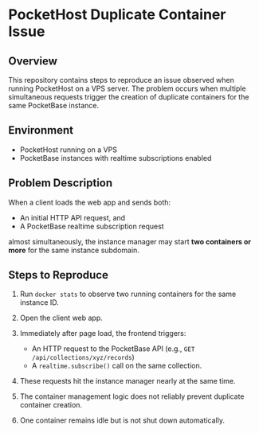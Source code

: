 # PocketHost Duplicate Container Issue

## Overview

This repository contains steps to reproduce an issue observed when running PocketHost on a VPS server. The problem occurs when multiple simultaneous requests trigger the creation of duplicate containers for the same PocketBase instance.

## Environment

- PocketHost running on a VPS
- PocketBase instances with realtime subscriptions enabled

## Problem Description

When a client loads the web app and sends both:

- An initial HTTP API request, and
- A PocketBase realtime subscription request

almost simultaneously, the instance manager may start **two containers or more** for the same instance subdomain. 

## Steps to Reproduce
1. Run `docker stats` to observe two running containers for the same instance ID.
2. Open the client web app.
3. Immediately after page load, the frontend triggers:
   - An HTTP request to the PocketBase API (e.g., `GET /api/collections/xyz/records`)
   - A `realtime.subscribe()` call on the same collection.
4. These requests hit the instance manager nearly at the same time.
5. The container management logic does not reliably prevent duplicate container creation.

5. One container remains idle but is not shut down automatically.